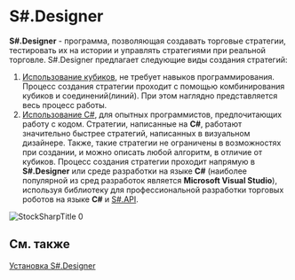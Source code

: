 # S\#.Designer

**S\#.Designer** \- программа, позволяющая создавать торговые стратегии, тестировать их на истории и управлять стратегиями при реальной торговле. S\#.Designer предлагает следующие виды создания стратегий: 

1. [Использование кубиков](Designer_Creating_strategy_out_of_blocks.md), не требует навыков программирования. Процесс создания стратегии проходит с помощью комбинирования кубиков и соединений(линий). При этом наглядно представляется весь процесс работы.
2. [Использование C\#](Designer_Creating_strategy_from_code.md), для опытных программистов, предпочитающих работу с кодом. Стратегии, написанные на **C\#**, работают значительно быстрее стратегий, написанных в визуальном дизайнере. Также, такие стратегии не ограничены в возможностях при создании, и можно описать любой алгоритм, в отличие от кубиков. Процесс создания стратегии проходит напрямую в **S\#.Designer** или среде разработки на языке **C\#** (наиболее популярной из сред разработок является **Microsoft Visual Studio**), используя библиотеку для профессиональной разработки торговых роботов на языке **C\#** и [S\#.API](StockSharpAbout.md).

![StockSharpTitle 0](~/images/StockSharpTitle_0.png)

## См. также

[Установка S\#.Designer](Designer_Installation.md)
